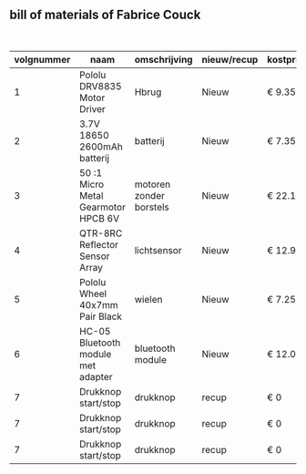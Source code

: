 ## bill of materials of Fabrice Couck
<br />

|volgnummer|naam|omschrijving|nieuw/recup|kostprijs/stuk|aantal|subtotaal|
|----------|----|------------|-----------|--------------|------|---------|
|         1|   Pololu DRV8835 Motor Driver | Hbrug           |  Nieuw         | € 9.35              |   1   |  € 9.35       |
|         2|   3.7V 18650 2600mAh batterij | batterij          |  Nieuw         | € 7.35              |   1 x 2  |  € 7.35       |
|         3|   50 :1 Micro Metal Gearmotor HPCB 6V | motoren zonder borstels           |  Nieuw         | € 22.15              |   2  |  € 44.30       |
|         4|   QTR-8RC Reflector Sensor Array | lichtsensor           |  Nieuw         | € 12.95            |   1   |  € 12.95       |
|         5|   Pololu Wheel 40x7mm Pair Black | wielen         |  Nieuw         | € 7.25              |   1x2  |  € 7.25       |
|         6|   HC-05 Bluetooth module met adapter | bluetooth module           |  Nieuw         | € 12.00              |   1   |  € 12.00       |
|         7|   Drukknop start/stop | drukknop           |  recup         | € 0              |   1   |  € 0       |
|         7|   Drukknop start/stop | drukknop           |  recup         | € 0              |   1   |  € 0       |
|         7|   Drukknop start/stop | drukknop           |  recup         | € 0              |   1   |  € 0       |
